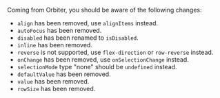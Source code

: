 Coming from Orbiter, you should be aware of the following changes:

- `align` has been removed, use `alignItems` instead.
- `autoFocus` has been removed.
- `disabled` has been renamed to `isDisabled`.
- `inline` has been removed.
- `reverse` is not supported, use `flex-direction` or `row-reverse` instead.
- `onChange` has been removed, use `onSelectionChange` instead.
- `selectionMode` type "none" should be `undefined` instead.
- `defaultValue` has been removed.
- `value` has been removed.
- `rowSize` has been removed.
